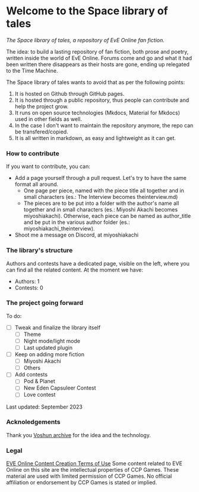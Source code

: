 # Welcome to the Space library of tales

*The Space library of tales, a repository of EvE Online fan fiction.*

The idea: to build a lasting repository of fan fiction, both prose and poetry, written inside the world of EvE Online. Forums come and go and what it had been written there disappears as their hosts are gone, ending up relegated to the Time Machine.

The Space library of tales wants to avoid that as per the following points:

1. It is hosted on Github through GitHub pages.
2. It is hosted through a public repository, thus people can contribute and help the project grow.
3. It runs on open source technologies (Mkdocs, Material for Mkdocs) used in other fields as well.
4. In the case I don't want to maintain the repository anymore, the repo can be transfered/copied.
5. It is all written in markdown, as easy and lightweight as it can get.

### How to contribute

If you want to contribute, you can:

- Add a page yourself through a pull request. Let's try to have the same format all around.
    - One page per piece, named with the piece title all together and in small characters (es.: The Interview becomes theinterview.md)
    - The pieces are to be put into a folder with the author's name all together and in small characters (es.: Miyoshi Akachi becomes miyoshiakachi). Otherwise, each piece can be named as author_title and be put in the various author folder (es.: miyoshiakachi_theinterview).
- Shoot me a message on Discord, at miyoshiakachi

### The library's structure
Authors and contests have a dedicated page, visible on the left, where you can find all the related content. At the moment we have:

- Authors: 1
- Contests: 0

### The project going forward
To do:

 - [ ] Tweak and finalize the library itself
    - [ ] Theme
    - [ ] Night mode/light mode
    - [ ] Last updated plugin
 - [ ] Keep on adding more fiction
    - [ ] Miyoshi Akachi
    - [ ] Others
 - [ ] Add contests
    - [ ] Pod & Planet
    - [ ] New Eden Capsuleer Contest
    - [ ] Love contest

Last updated: September 2023


### Acknoledgements
Thank you [Voshun archive](https://voshun.pages.dev/) for the idea and the technology.


### Legal

[EVE Online Content Creation Terms of Use](https://community.eveonline.com/support/policies/eve-online-content-creation-terms-of-use-en/)
Some content related to EVE Online on this site are the intellectual properties of CCP Games. These material are used with limited permission of CCP Games. No official affiliation or endorsement by CCP Games is stated or implied.

